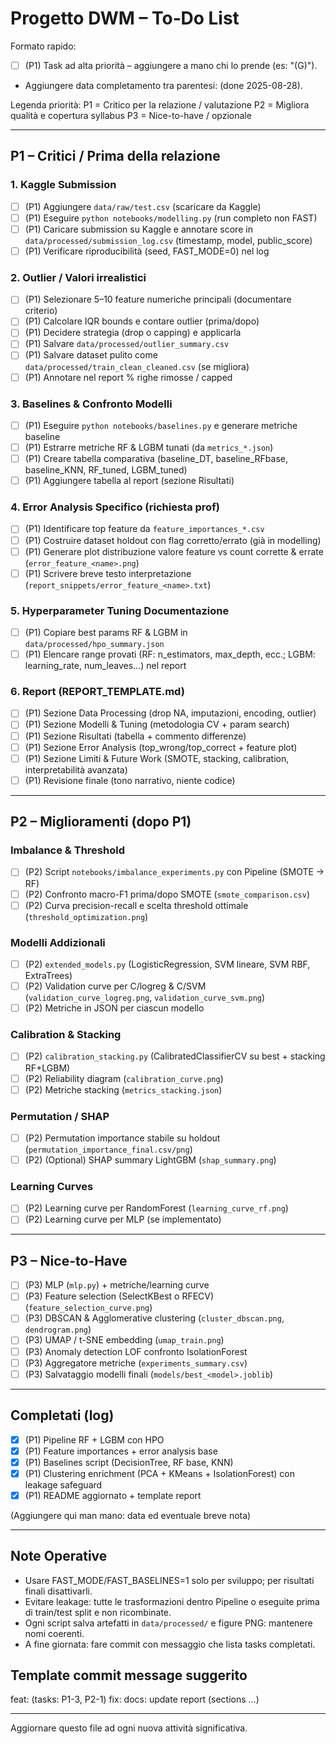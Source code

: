# Progetto DWM – To‑Do List

Formato rapido:
- [ ] (P1) Task ad alta priorità – aggiungere a mano chi lo prende (es: "(G)").
- Aggiungere data completamento tra parentesi: (done 2025-08-28).

Legenda priorità:
P1 = Critico per la relazione / valutazione
P2 = Migliora qualità e copertura syllabus
P3 = Nice-to-have / opzionale

---
## P1 – Critici / Prima della relazione

### 1. Kaggle Submission
- [ ] (P1) Aggiungere `data/raw/test.csv` (scaricare da Kaggle)
- [ ] (P1) Eseguire `python notebooks/modelling.py` (run completo non FAST)
- [ ] (P1) Caricare submission su Kaggle e annotare score in `data/processed/submission_log.csv` (timestamp, model, public_score)
- [ ] (P1) Verificare riproducibilità (seed, FAST_MODE=0) nel log

### 2. Outlier / Valori irrealistici
- [ ] (P1) Selezionare 5–10 feature numeriche principali (documentare criterio)
- [ ] (P1) Calcolare IQR bounds e contare outlier (prima/dopo)
- [ ] (P1) Decidere strategia (drop o capping) e applicarla
- [ ] (P1) Salvare `data/processed/outlier_summary.csv`
- [ ] (P1) Salvare dataset pulito come `data/processed/train_clean_cleaned.csv` (se migliora)
- [ ] (P1) Annotare nel report % righe rimosse / capped

### 3. Baselines & Confronto Modelli
- [ ] (P1) Eseguire `python notebooks/baselines.py` e generare metriche baseline
- [ ] (P1) Estrarre metriche RF & LGBM tunati (da `metrics_*.json`)
- [ ] (P1) Creare tabella comparativa (baseline_DT, baseline_RFbase, baseline_KNN, RF_tuned, LGBM_tuned)
- [ ] (P1) Aggiungere tabella al report (sezione Risultati)

### 4. Error Analysis Specifico (richiesta prof)
- [ ] (P1) Identificare top feature da `feature_importances_*.csv`
- [ ] (P1) Costruire dataset holdout con flag corretto/errato (già in modelling)
- [ ] (P1) Generare plot distribuzione valore feature vs count corrette & errate (`error_feature_<name>.png`)
- [ ] (P1) Scrivere breve testo interpretazione (`report_snippets/error_feature_<name>.txt`)

### 5. Hyperparameter Tuning Documentazione
- [ ] (P1) Copiare best params RF & LGBM in `data/processed/hpo_summary.json`
- [ ] (P1) Elencare range provati (RF: n_estimators, max_depth, ecc.; LGBM: learning_rate, num_leaves...) nel report

### 6. Report (REPORT_TEMPLATE.md)
- [ ] (P1) Sezione Data Processing (drop NA, imputazioni, encoding, outlier)
- [ ] (P1) Sezione Modelli & Tuning (metodologia CV + param search)
- [ ] (P1) Sezione Risultati (tabella + commento differenze)
- [ ] (P1) Sezione Error Analysis (top_wrong/top_correct + feature plot)
- [ ] (P1) Sezione Limiti & Future Work (SMOTE, stacking, calibration, interpretabilità avanzata)
- [ ] (P1) Revisione finale (tono narrativo, niente codice)

---
## P2 – Miglioramenti (dopo P1)

### Imbalance & Threshold
- [ ] (P2) Script `notebooks/imbalance_experiments.py` con Pipeline (SMOTE -> RF)
- [ ] (P2) Confronto macro-F1 prima/dopo SMOTE (`smote_comparison.csv`)
- [ ] (P2) Curva precision-recall e scelta threshold ottimale (`threshold_optimization.png`)

### Modelli Addizionali
- [ ] (P2) `extended_models.py` (LogisticRegression, SVM lineare, SVM RBF, ExtraTrees)
- [ ] (P2) Validation curve per C/logreg & C/SVM (`validation_curve_logreg.png`, `validation_curve_svm.png`)
- [ ] (P2) Metriche in JSON per ciascun modello

### Calibration & Stacking
- [ ] (P2) `calibration_stacking.py` (CalibratedClassifierCV su best + stacking RF+LGBM)
- [ ] (P2) Reliability diagram (`calibration_curve.png`)
- [ ] (P2) Metriche stacking (`metrics_stacking.json`)

### Permutation / SHAP
- [ ] (P2) Permutation importance stabile su holdout (`permutation_importance_final.csv/png`)
- [ ] (P2) (Optional) SHAP summary LightGBM (`shap_summary.png`)

### Learning Curves
- [ ] (P2) Learning curve per RandomForest (`learning_curve_rf.png`)
- [ ] (P2) Learning curve per MLP (se implementato)

---
## P3 – Nice-to-Have
- [ ] (P3) MLP (`mlp.py`) + metriche/learning curve
- [ ] (P3) Feature selection (SelectKBest o RFECV) (`feature_selection_curve.png`)
- [ ] (P3) DBSCAN & Agglomerative clustering (`cluster_dbscan.png`, `dendrogram.png`)
- [ ] (P3) UMAP / t-SNE embedding (`umap_train.png`)
- [ ] (P3) Anomaly detection LOF confronto IsolationForest
- [ ] (P3) Aggregatore metriche (`experiments_summary.csv`)
- [ ] (P3) Salvataggio modelli finali (`models/best_<model>.joblib`)

---
## Completati (log)
- [x] (P1) Pipeline RF + LGBM con HPO
- [x] (P1) Feature importances + error analysis base
- [x] (P1) Baselines script (DecisionTree, RF base, KNN)
- [x] (P1) Clustering enrichment (PCA + KMeans + IsolationForest) con leakage safeguard
- [x] (P1) README aggiornato + template report

(Aggiungere qui man mano: data ed eventuale breve nota)

---
## Note Operative
- Usare FAST_MODE/FAST_BASELINES=1 solo per sviluppo; per risultati finali disattivarli.
- Evitare leakage: tutte le trasformazioni dentro Pipeline o eseguite prima di train/test split e non ricombinate.
- Ogni script salva artefatti in `data/processed/` e figure PNG: mantenere nomi coerenti.
- A fine giornata: fare commit con messaggio che lista tasks completati.

## Template commit message suggerito
feat: <breve> (tasks: P1-3, P2-1)
fix: <se bug>
docs: update report (sections ...)

---
Aggiornare questo file ad ogni nuova attività significativa.
